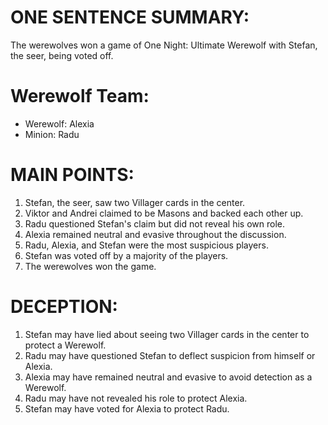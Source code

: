 # ONE SENTENCE SUMMARY:
The werewolves won a game of One Night: Ultimate Werewolf with Stefan, the seer, being voted off.

# Werewolf Team:
- Werewolf: Alexia
- Minion: Radu

# MAIN POINTS:
1. Stefan, the seer, saw two Villager cards in the center.
2. Viktor and Andrei claimed to be Masons and backed each other up.
3. Radu questioned Stefan's claim but did not reveal his own role.
4. Alexia remained neutral and evasive throughout the discussion.
5. Radu, Alexia, and Stefan were the most suspicious players.
6. Stefan was voted off by a majority of the players.
7. The werewolves won the game.

# DECEPTION:
1. Stefan may have lied about seeing two Villager cards in the center to protect a Werewolf.
2. Radu may have questioned Stefan to deflect suspicion from himself or Alexia.
3. Alexia may have remained neutral and evasive to avoid detection as a Werewolf.
4. Radu may have not revealed his role to protect Alexia.
5. Stefan may have voted for Alexia to protect Radu.